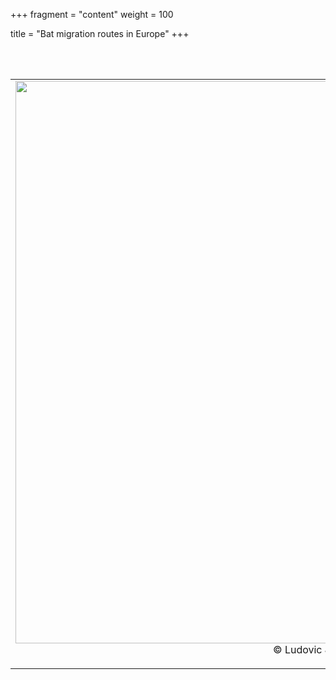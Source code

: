 +++
fragment = "content"
weight = 100

title = "Bat migration routes in Europe"
+++

<br>
</br>

<table>
    <tr>
    <td> 
        <img src="/images/Ludovic_Jouve_noctule_commune_vol_ludovic_jouve_2_small.jpg" alt="" width="900px" style="padding-right:50px" align="left"/>
    <p style='text-align: center'>© Ludovic Jouve</p>
    </td>
    <td style="width:500px">
    <div style="text-align: justify">
This project started in April 2021. 

Our goal is to identify spatial and temporal patterns of the presence of three common migrating bats (_Pipistrellus nathusii_, _Nyctalus noctula_ and _Nyctalus leisleri_) using acoustic datasets. 

Hotspots in acoustic activity are expected to predict priority areas for the conservation of those migrating species. 

One of the aims of the project is to provide operational maps to guide wind energy planning.
</div>
    </td>
    </tr>
</table>

